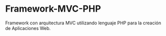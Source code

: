 # Framework-MVC-PHP
Framework con arquitectura MVC utilizando lenguaje PHP para la creación de Aplicaciones Web.
